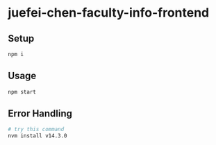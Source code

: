 # juefei-chen-faculty-info-frontend

## Setup

```bash
npm i
```

## Usage

```bash
npm start
```

## Error Handling

```bash
# try this command
nvm install v14.3.0
```

